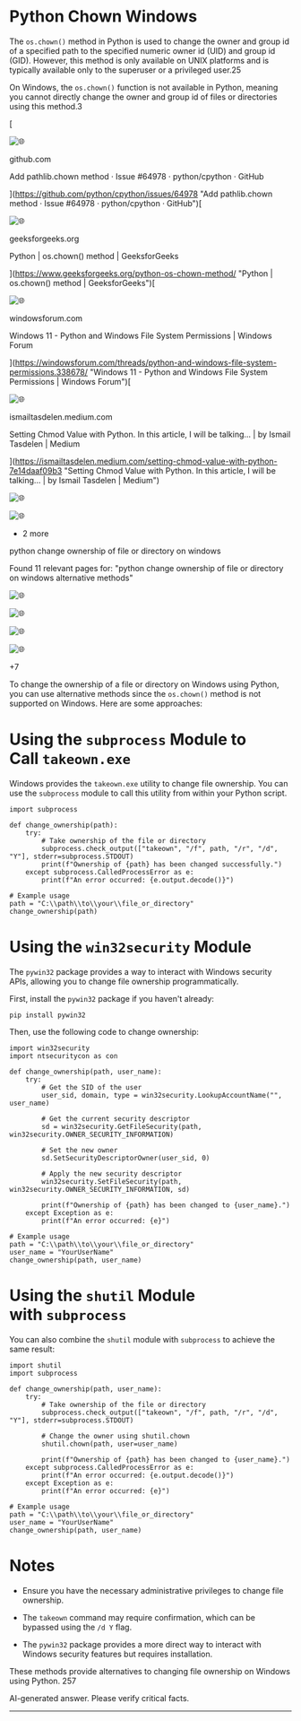 # Python Chown Windows

The `os.chown()` method in Python is used to change the owner and group id of a specified path to the specified numeric owner id (UID) and group id (GID). However, this method is only available on UNIX platforms and is typically available only to the superuser or a privileged user.25

On Windows, the `os.chown()` function is not available in Python, meaning you cannot directly change the owner and group id of files or directories using this method.3

[

![🌐](https://imgs.search.brave.com/xxsA4YxzaR0cl-DBsH9-lpv2gsif3KMYgM87p26bs_o/rs:fit:32:32:1:0/g:ce/aHR0cDovL2Zhdmlj/b25zLnNlYXJjaC5i/cmF2ZS5jb20vaWNv/bnMvYWQyNWM1NjA5/ZjZmZjNlYzI2MDNk/N2VkNmJhYjE2MzZl/MDY5ZTMxMDUzZmY1/NmU3NWIzNWVmMjk0/NTBjMjJjZi9naXRo/dWIuY29tLw)

github.com

Add pathlib.chown method · Issue #64978 · python/cpython · GitHub

](https://github.com/python/cpython/issues/64978 "Add pathlib.chown method · Issue #64978 · python/cpython · GitHub")[

![🌐](https://imgs.search.brave.com/bGE5KD5Za34la_MeOAt7584d1aXRWEQopsXEQyAALPw/rs:fit:32:32:1:0/g:ce/aHR0cDovL2Zhdmlj/b25zLnNlYXJjaC5i/cmF2ZS5jb20vaWNv/bnMvYjBhOGQ3MmNi/ZWE5N2EwMmZjYzA1/ZTI0ZTFhMGUyMTE0/MGM0ZTBmMWZlM2Y2/Yzk2ODMxZTRhYTBi/NDdjYTE0OS93d3cu/Z2Vla3Nmb3JnZWVr/cy5vcmcv)

geeksforgeeks.org

Python | os.chown() method | GeeksforGeeks

](https://www.geeksforgeeks.org/python-os-chown-method/ "Python | os.chown() method | GeeksforGeeks")[

![🌐](https://imgs.search.brave.com/9Wl61NtF3ago-gUOWNI55CXU5ldBeCEN1ygHpuqRN4Q/rs:fit:32:32:1:0/g:ce/aHR0cDovL2Zhdmlj/b25zLnNlYXJjaC5i/cmF2ZS5jb20vaWNv/bnMvNDQ0YTZmNjEw/NzM4NzA2ZTk0OWM3/ZmNlNGNkMWEwMzQz/NjlmYWVhMWY5YmFj/NjNmZTkwMTk1YjJi/YzkyY2Y1ZS93aW5k/b3dzZm9ydW0uY29t/Lw)

windowsforum.com

Windows 11 - Python and Windows File System Permissions | Windows Forum

](https://windowsforum.com/threads/python-and-windows-file-system-permissions.338678/ "Windows 11 - Python and Windows File System Permissions | Windows Forum")[

![🌐](https://imgs.search.brave.com/JkVbEmLjQO1ek7zemwaHgly_XSzmLPaBG3CXB30CPBg/rs:fit:32:32:1:0/g:ce/aHR0cDovL2Zhdmlj/b25zLnNlYXJjaC5i/cmF2ZS5jb20vaWNv/bnMvYWY3N2I4OTEy/YTA4NWZlOTdiYWVi/YmFjZTIzODQwODZi/YWU5ZDg5ZTVhMTM5/NGYxYzMxN2E5YWM0/ZDAzNTBhMy9pc21h/aWx0YXNkZWxlbi5t/ZWRpdW0uY29tLw)

ismailtasdelen.medium.com

Setting Chmod Value with Python. In this article, I will be talking… | by Ismail Tasdelen | Medium

](https://ismailtasdelen.medium.com/setting-chmod-value-with-python-7e14daaf09b3 "Setting Chmod Value with Python. In this article, I will be talking… | by Ismail Tasdelen | Medium")

![🌐](https://imgs.search.brave.com/_u2wtU6bOIAscdllAGUiT_rMLNOBT91-4a6WufN36f0/rs:fit:32:32:1:0/g:ce/aHR0cDovL2Zhdmlj/b25zLnNlYXJjaC5i/cmF2ZS5jb20vaWNv/bnMvYjcyYjAzYmVl/ODU4MzZiMjJiYTFh/MjJhZDNmNWE4YzA5/MDgyYTZhMDg3NTYw/M2NiY2NiZTUxN2I5/MjU1MWFmMS93d3cu/dHV0b3JpYWxzcG9p/bnQuY29tLw)

![🌐](https://imgs.search.brave.com/6sk-CNzzR7ESyQ--BZgEFAv2X1EfvcuNh0QTcbBzjyM/rs:fit:32:32:1:0/g:ce/aHR0cDovL2Zhdmlj/b25zLnNlYXJjaC5i/cmF2ZS5jb20vaWNv/bnMvNzFmYmQyMjFm/MDIyNTIzYmM0ZGM1/MDc2YjEyZWE4ODQ1/YTA0MzI5ZjEyZWZh/MGIyZjY5YzJlZjc0/ZGExODIzNy9rb29y/LmZyLw)

+ 2 more

python change ownership of file or directory on windows

Found 11 relevant pages for: "python change ownership of file or directory on windows alternative methods"

![🌐](https://imgs.search.brave.com/bGE5KD5Za34la_MeOAt7584d1aXRWEQopsXEQyAALPw/rs:fit:32:32:1:0/g:ce/aHR0cDovL2Zhdmlj/b25zLnNlYXJjaC5i/cmF2ZS5jb20vaWNv/bnMvYjBhOGQ3MmNi/ZWE5N2EwMmZjYzA1/ZTI0ZTFhMGUyMTE0/MGM0ZTBmMWZlM2Y2/Yzk2ODMxZTRhYTBi/NDdjYTE0OS93d3cu/Z2Vla3Nmb3JnZWVr/cy5vcmcv)

![🌐](https://imgs.search.brave.com/9Wl61NtF3ago-gUOWNI55CXU5ldBeCEN1ygHpuqRN4Q/rs:fit:32:32:1:0/g:ce/aHR0cDovL2Zhdmlj/b25zLnNlYXJjaC5i/cmF2ZS5jb20vaWNv/bnMvNDQ0YTZmNjEw/NzM4NzA2ZTk0OWM3/ZmNlNGNkMWEwMzQz/NjlmYWVhMWY5YmFj/NjNmZTkwMTk1YjJi/YzkyY2Y1ZS93aW5k/b3dzZm9ydW0uY29t/Lw)

![🌐](https://imgs.search.brave.com/bGE5KD5Za34la_MeOAt7584d1aXRWEQopsXEQyAALPw/rs:fit:32:32:1:0/g:ce/aHR0cDovL2Zhdmlj/b25zLnNlYXJjaC5i/cmF2ZS5jb20vaWNv/bnMvYjBhOGQ3MmNi/ZWE5N2EwMmZjYzA1/ZTI0ZTFhMGUyMTE0/MGM0ZTBmMWZlM2Y2/Yzk2ODMxZTRhYTBi/NDdjYTE0OS93d3cu/Z2Vla3Nmb3JnZWVr/cy5vcmcv)

![🌐](https://imgs.search.brave.com/_u2wtU6bOIAscdllAGUiT_rMLNOBT91-4a6WufN36f0/rs:fit:32:32:1:0/g:ce/aHR0cDovL2Zhdmlj/b25zLnNlYXJjaC5i/cmF2ZS5jb20vaWNv/bnMvYjcyYjAzYmVl/ODU4MzZiMjJiYTFh/MjJhZDNmNWE4YzA5/MDgyYTZhMDg3NTYw/M2NiY2NiZTUxN2I5/MjU1MWFmMS93d3cu/dHV0b3JpYWxzcG9p/bnQuY29tLw)

+7

To change the ownership of a file or directory on Windows using Python, you can use alternative methods since the `os.chown()` method is not supported on Windows. Here are some approaches:

# Using the `subprocess` Module to Call `takeown.exe`

Windows provides the `takeown.exe` utility to change file ownership. You can use the `subprocess` module to call this utility from within your Python script.

```
import subprocess

def change_ownership(path):
    try:
        # Take ownership of the file or directory
        subprocess.check_output(["takeown", "/f", path, "/r", "/d", "Y"], stderr=subprocess.STDOUT)
        print(f"Ownership of {path} has been changed successfully.")
    except subprocess.CalledProcessError as e:
        print(f"An error occurred: {e.output.decode()}")

# Example usage
path = "C:\\path\\to\\your\\file_or_directory"
change_ownership(path)
```

# Using the `win32security` Module

The `pywin32` package provides a way to interact with Windows security APIs, allowing you to change file ownership programmatically.

First, install the `pywin32` package if you haven't already:

```
pip install pywin32
```

Then, use the following code to change ownership:

```
import win32security
import ntsecuritycon as con

def change_ownership(path, user_name):
    try:
        # Get the SID of the user
        user_sid, domain, type = win32security.LookupAccountName("", user_name)
        
        # Get the current security descriptor
        sd = win32security.GetFileSecurity(path, win32security.OWNER_SECURITY_INFORMATION)
        
        # Set the new owner
        sd.SetSecurityDescriptorOwner(user_sid, 0)
        
        # Apply the new security descriptor
        win32security.SetFileSecurity(path, win32security.OWNER_SECURITY_INFORMATION, sd)
        
        print(f"Ownership of {path} has been changed to {user_name}.")
    except Exception as e:
        print(f"An error occurred: {e}")

# Example usage
path = "C:\\path\\to\\your\\file_or_directory"
user_name = "YourUserName"
change_ownership(path, user_name)
```

# Using the `shutil` Module with `subprocess`

You can also combine the `shutil` module with `subprocess` to achieve the same result:

```
import shutil
import subprocess

def change_ownership(path, user_name):
    try:
        # Take ownership of the file or directory
        subprocess.check_output(["takeown", "/f", path, "/r", "/d", "Y"], stderr=subprocess.STDOUT)
        
        # Change the owner using shutil.chown
        shutil.chown(path, user=user_name)
        
        print(f"Ownership of {path} has been changed to {user_name}.")
    except subprocess.CalledProcessError as e:
        print(f"An error occurred: {e.output.decode()}")
    except Exception as e:
        print(f"An error occurred: {e}")

# Example usage
path = "C:\\path\\to\\your\\file_or_directory"
user_name = "YourUserName"
change_ownership(path, user_name)
```

# Notes

- Ensure you have the necessary administrative privileges to change file ownership.
    
- The `takeown` command may require confirmation, which can be bypassed using the `/d Y` flag.
    
- The `pywin32` package provides a more direct way to interact with Windows security features but requires installation.
    

These methods provide alternatives to changing file ownership on Windows using Python. 257

AI-generated answer. Please verify critical facts.

-----

